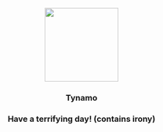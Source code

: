 <p align="center">
    <img src="https://raw.githubusercontent.com/PokeAPI/sprites/master/sprites/pokemon/602.png" width="150" height="150">
</p>
<h3 align="center"> <b>Tynamo</b></h3>
<h3 align="center">Have a terrifying day! (contains irony)</h3>
